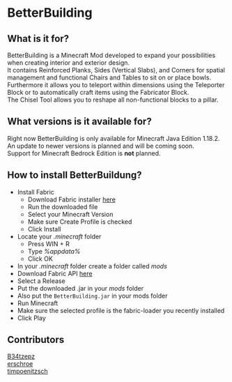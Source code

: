 # BetterBuilding

## What is it for?

BetterBuilding is a Minecraft Mod developed to expand your possibilities when creating interior and exterior design.  
It contains Reinforced Planks, Sides (Vertical Slabs), and Corners for spatial management and functional Chairs and Tables to sit on or place bowls.  
Furthermore it allows you to teleport within dimensions using the Teleporter Block or to automatically craft items using the Fabricator Block.  
The Chisel Tool allows you to reshape all non-functional blocks to a pillar.

## What versions is it available for?

Right now BetterBuilding is only available for Minecraft Java Edition 1.18.2. An update to newer versions is planned and will be coming soon.  
Support for Minecraft Bedrock Edition is **not** planned.

## How to install BetterBuildung?

- Install Fabric
    - Download Fabric installer [here](https://fabricmc.net/use/installer/)
    - Run the downloaded file
    - Select your Minecraft Version
    - Make sure Create Profile is checked
    - Click Install
- Locate your *.minecraft* folder
    - Press WIN + R
    - Type *%appdata%*
    - Click OK
- In your *.minecraft* folder create a folder called *mods*
- Download Fabric API [here](https://www.curseforge.com/minecraft/mc-mods/fabric-api)
- Select a Release
- Put the downloaded .jar in your *mods* folder
- Also put the ```BetterBuilding.jar``` in your mods folder
- Run Minecraft
- Make sure the selected profile is the fabric-loader you recently installed
- Click Play

## Contributors

[B34tzepz](https://github.com/B34tzepZ)  
[erschroe](https://github.com/erschroe)  
[timpoenitzsch](https://github.com/timpoenitzsch)
